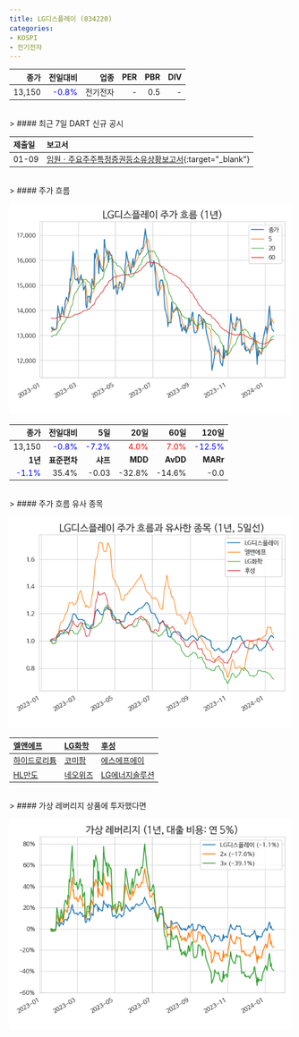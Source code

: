 ```yaml
---
title: LG디스플레이 (034220)
categories:
- KOSPI
- 전기전자
---
```


|**종가**|**전일대비**|**업종**|**PER**|**PBR**|**DIV**|
|-------:|-----------:|-------:|------:|------:|------:|
|13,150|<span style="color: blue">-0.8%</span>|전기전자|-|0.5|-|

<!-- more -->

<br>
> #### 최근 7일 DART 신규 공시<a id="dart"></a>



|**제출일**|**보고서**|
|:-----|:-------|
|01-09|[임원ㆍ주요주주특정증권등소유상황보고서](https://dart.fss.or.kr/dsaf001/main.do?rcpNo=20240108000606){:target="_blank"}|

<br>
> #### 주가 흐름<a id="price"></a>

![034220](/assets/images/stock/034220.png)

|**종가**|**전일대비**|**5일**|**20일**|**60일**|**120일**|
|-------:|-----------:|------:|-------:|-------:|--------:|
| 13,150 | <span style="color: blue">-0.8%</span> | <span style="color: blue">-7.2%</span> | <span style="color: red">4.0%</span> | <span style="color: red">7.0%</span> | <span style="color: blue">-12.5%</span> |
|**1년**|**표준편차**|**샤프**|**MDD**|**AvDD**|**MARr**|
| <span style="color: blue">-1.1%</span> | 35.4% | -0.03 | -32.8% | -14.6% | -0.0 |

<br>
> #### 주가 흐름 유사 종목<a id="corr"></a>

![034220](/assets/images/stock/034220_corr.png)

| [엘앤에프](/066970/) | [LG화학](/051910/) | [후성](/093370/) |
|:---------------------------------------|:---------------------------------------|:---------------------------------------|
| [하이드로리튬](/101670/) | [코미팜](/041960/) | [에스에프에이](/056190/) |
| [HL만도](/204320/) | [네오위즈](/095660/) | [LG에너지솔루션](/373220/) |

<br>
> #### 가상 레버리지 상품에 투자했다면<a id="2x"></a>

![034220](/assets/images/stock/034220_2x.png)

[^corr]: 상관계수를 이용하여 분석하였습니다.